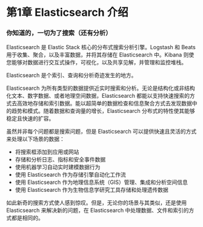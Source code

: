 # 第1章 Elasticsearch 介绍


### 你知道的，一切为了搜索（还有分析）

Elasticsearch 是 Elastic Stack 核心的分布式搜索分析引擎。Logstash 和 Beats 用于收集、聚合，以及丰富数据，并将其存储在 Elasticsearch 中。Kibana 则使您能够对数据进行交互式操作，可视化，以及共享见解，并管理和监控堆栈。

Elasticsearch 是个索引、查询和分析奇迹发生的地方。

Elasticsearch 为所有类型的数据提供近实时搜索和分析。无论是结构化或非结构化文本、数字数据、或者地理空间数据，Elasticsearch 都能以支持快速搜索的方式去高效地存储和索引数据。能以超简单的数据检查和信息聚合方式去发现数据中的趋势和模式。随着数据和查询量的增长，Elasticsearch 分布式的特性使其能够稳定且快速的扩容。

虽然并非每个问题都是搜索问题，但是 Elasticsearch 可以提供快速且灵活的方式来处理以下场景的数据：
- 将搜索框添加到应用或网站
- 存储和分析日志、指标和安全事件数据
- 使用机器学习自动实时建模数据行为
- 使用 Elasticsearch 作为存储引擎自动化工作流
- 使用 Elasticsearch 作为地理信息系统（GIS）管理、集成和分析空间信息
- 使用 Elasticsearch 作为生物信息学研究工具存储和处理遗传数据

如此新奇的搜索方式使人感到惊叹。但是，无论你的场景与其类似，还是使用 Elasticsearch 来解决新的问题，在 Elasticsearch 中处理数据、文件和索引的方式都是相同的。

